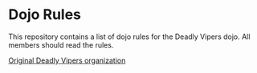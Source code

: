 Dojo Rules
==========

This repository contains a list of dojo rules for the Deadly Vipers dojo.  All members should read the rules.

[Original Deadly Vipers organization](https://github.com/deadlyvipers)
